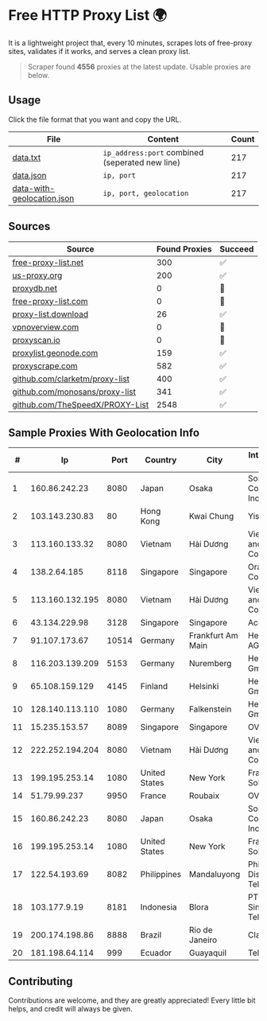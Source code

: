 
# Free HTTP Proxy List 🌍

It is a lightweight project that, every 10 minutes, scrapes lots of free-proxy sites, validates if it works, and serves a clean proxy list.


> Scraper found **4556** proxies at the latest update. Usable proxies are below.

## Usage

Click the file format that you want and copy the URL.


|File|Content|Count|
|----|-------|-----|
|[data.txt](https://raw.githubusercontent.com/themiralay/Proxy-List-World/master/data.txt)|`ip_address:port` combined (seperated new line)|217|
|[data.json](https://raw.githubusercontent.com/themiralay/Proxy-List-World/master/data.json)|`ip, port`|217|
|[data-with-geolocation.json](https://raw.githubusercontent.com/themiralay/Proxy-List-World/master/data-with-geolocation.json)|`ip, port, geolocation`|217|

## Sources

|Source|Found Proxies|Succeed|
|------|-------------|-------|
|[free-proxy-list.net](https://free-proxy-list.net)|300|✅|
|[us-proxy.org](https://www.us-proxy.org)|200|✅|
|[proxydb.net](http://proxydb.net)|0|🚫|
|[free-proxy-list.com](https://free-proxy-list.com/?page=&port=&type%5B%5D=http&type%5B%5D=https&up_time=0&search=Search)|0|🚫|
|[proxy-list.download](https://www.proxy-list.download/HTTP)|26|✅|
|[vpnoverview.com](https://vpnoverview.com/privacy/anonymous-browsing/free-proxy-servers)|0|🚫|
|[proxyscan.io](https://www.proxyscan.io)|0|🚫|
|[proxylist.geonode.com](https://proxylist.geonode.com/api/proxy-list?limit=300&page=1&sort_by=lastChecked&sort_type=desc&protocols=http,https)|159|✅|
|[proxyscrape.com](https://api.proxyscrape.com/v2/?request=displayproxies&protocol=http&timeout=10000&country=all&ssl=all&anonymity=all)|582|✅|
|[github.com/clarketm/proxy-list](https://raw.githubusercontent.com/clarketm/proxy-list/master/proxy-list-raw.txt)|400|✅|
|[github.com/monosans/proxy-list](https://raw.githubusercontent.com/monosans/proxy-list/main/proxies/http.txt)|341|✅|
|[github.com/TheSpeedX/PROXY-List](https://raw.githubusercontent.com/TheSpeedX/PROXY-List/master/http.txt)|2548|✅|


## Sample Proxies With Geolocation Info

|#|Ip|Port|Country|City|Internet Service Provider|
|-|--|----|-------|----|-------------------------|
|1|160.86.242.23|8080|Japan|Osaka|Sony Network Communications Inc|
|2|103.143.230.83|80|Hong Kong|Kwai Chung|Yisu Cloud LTD|
|3|113.160.133.32|8080|Vietnam|Hải Dương|VietNam Post and Telecom Corporation|
|4|138.2.64.185|8118|Singapore|Singapore|Oracle Corporation|
|5|113.160.132.195|8080|Vietnam|Hải Dương|VietNam Post and Telecom Corporation|
|6|43.134.229.98|3128|Singapore|Singapore|Aceville Pte.ltd|
|7|91.107.173.67|10514|Germany|Frankfurt Am Main|Hetzner Online AG|
|8|116.203.139.209|5153|Germany|Nuremberg|Hetzner Online GmbH|
|9|65.108.159.129|4145|Finland|Helsinki|Hetzner Online GmbH|
|10|128.140.113.110|1080|Germany|Falkenstein|Hetzner Online GmbH|
|11|15.235.153.57|8089|Singapore|Singapore|OVH Hosting|
|12|222.252.194.204|8080|Vietnam|Hải Dương|VietNam Post and Telecom Corporation|
|13|199.195.253.14|1080|United States|New York|FranTech Solutions|
|14|51.79.99.237|9950|France|Roubaix|OVH SAS|
|15|160.86.242.23|8080|Japan|Osaka|Sony Network Communications Inc|
|16|199.195.253.14|1080|United States|New York|FranTech Solutions|
|17|122.54.193.69|8082|Philippines|Mandaluyong|Philippine Long Distance Telephone Co.|
|18|103.177.9.19|8181|Indonesia|Blora|PT Helium Sinergi Telekomunikasi|
|19|200.174.198.86|8888|Brazil|Rio de Janeiro|Claro S.A|
|20|181.198.64.114|999|Ecuador|Guayaquil|Telconet S.A|



## Contributing

Contributions are welcome, and they are greatly appreciated! Every
little bit helps, and credit will always be given.

